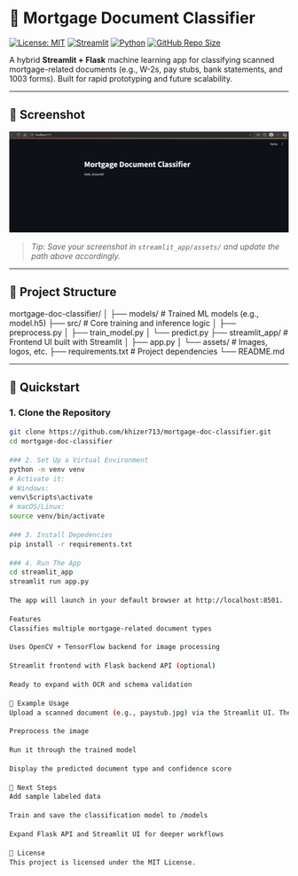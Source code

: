 # 🧾 Mortgage Document Classifier

[![License: MIT](https://img.shields.io/badge/License-MIT-blue.svg)](https://opensource.org/licenses/MIT)
[![Streamlit](https://img.shields.io/badge/Built%20with-Streamlit-ff4b4b?logo=streamlit&logoColor=white)](https://streamlit.io/)
[![Python](https://img.shields.io/badge/Python-3.11-blue?logo=python&logoColor=white)](https://www.python.org/)
[![GitHub Repo Size](https://img.shields.io/github/repo-size/khizer713/mortgage-doc-classifier)](https://github.com/khizer713/mortgage-doc-classifier)

A hybrid **Streamlit + Flask** machine learning app for classifying scanned mortgage-related documents (e.g., W-2s, pay stubs, bank statements, and 1003 forms). Built for rapid prototyping and future scalability.

---

## 📸 Screenshot

![App Screenshot](streamlit-app/assets/screenshot.png)

> _Tip: Save your screenshot in `streamlit_app/assets/` and update the path above accordingly._

---

## 📂 Project Structure

mortgage-doc-classifier/ 
│ ├── models/ # Trained ML models (e.g., model.h5) 
├── src/ # Core training and inference logic 
│ ├── preprocess.py 
│ ├── train_model.py 
│ └── predict.py 
├── streamlit_app/ # Frontend UI built with Streamlit 
│ ├── app.py 
│ └── assets/ # Images, logos, etc. 
├── requirements.txt # Project dependencies 
└── README.md

---

## 🚀 Quickstart

### 1. Clone the Repository

```bash
git clone https://github.com/khizer713/mortgage-doc-classifier.git
cd mortgage-doc-classifier

### 2. Set Up a Virtual Environment
python -m venv venv
# Activate it:
# Windows:
venv\Scripts\activate
# macOS/Linux:
source venv/bin/activate

### 3. Install Depedencies 
pip install -r requirements.txt

### 4. Run The App
cd streamlit_app
streamlit run app.py

The app will launch in your default browser at http://localhost:8501.

Features
Classifies multiple mortgage-related document types

Uses OpenCV + TensorFlow backend for image processing

Streamlit frontend with Flask backend API (optional)

Ready to expand with OCR and schema validation

🧪 Example Usage
Upload a scanned document (e.g., paystub.jpg) via the Streamlit UI. The app will:

Preprocess the image

Run it through the trained model

Display the predicted document type and confidence score

📌 Next Steps
Add sample labeled data

Train and save the classification model to /models

Expand Flask API and Streamlit UI for deeper workflows

📄 License
This project is licensed under the MIT License.
